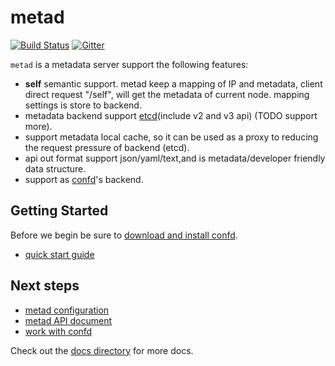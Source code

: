 metad
=====

[![Build Status](https://travis-ci.org/yunify/metad.svg?branch=master)](https://travis-ci.org/yunify/metad) [![Gitter](https://badges.gitter.im/yunify/metad.svg)](https://gitter.im/yunify/metad?utm_source=badge&utm_medium=badge&utm_campaign=pr-badge)

`metad` is a metadata server support the following features:

* **self** semantic support. metad keep a mapping of IP and metadata, client direct request "/self", will get the metadata of current node. mapping settings is store to backend.
* metadata backend support [etcd](https://github.com/coreos/etcd)(include v2 and v3 api) (TODO support more).
* support metadata local cache, so it can be used as a proxy to reducing the request pressure of backend (etcd).
* api out format support json/yaml/text,and is metadata/developer friendly data structure.
* support as [confd](https://github.com/kelseyhightower/confd)'s backend.


## Getting Started

Before we begin be sure to [download and install confd](docs/installation.md).

* [quick start guide](docs/quick-start-guide.md)

## Next steps

* [metad configuration](docs/configuration.md)
* [metad API document](docs/api.md)
* [work with confd](docs/confd.md)


Check out the [docs directory](docs) for more docs.
